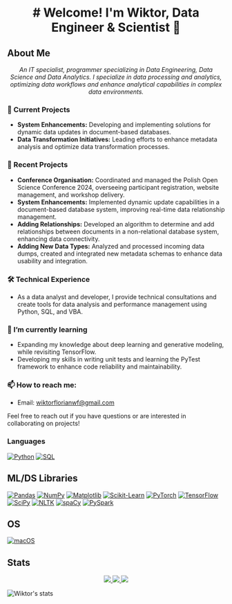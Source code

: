 <h1 align="center"> # Welcome! I'm Wiktor, Data Engineer & Scientist 👋 </h1>

## About Me
<p align="center">
  <i>
      An IT specialist, programmer specializing in Data Engineering, Data Science and Data Analytics.
      I specialize in data processing and analytics, optimizing data workflows and enhance analytical capabilities in complex data environments.
  </i>
</p>

### 🔭 Current Projects
- **System Enhancements:** Developing and implementing solutions for dynamic data updates in document-based databases.
- **Data Transformation Initiatives:** Leading efforts to enhance metadata analysis and optimize data transformation processes.

### 🌟 Recent Projects
- **Conference Organisation:** Coordinated and managed the Polish Open Science Conference 2024, overseeing participant registration, website management, and workshop delivery.
- **System Enhancements:** Implemented dynamic update capabilities in a document-based database system, improving real-time data relationship management.
- **Adding Relationships:** Developed an algorithm to determine and add relationships between documents in a non-relational database system, enhancing data connectivity.
- **Adding New Data Types:** Analyzed and processed incoming data dumps, created and integrated new metadata schemas to enhance data usability and integration.


### 🛠 Technical Experience
- As a data analyst and developer, I provide technical consultations and create tools for data analysis and performance management using Python, SQL, and VBA.

### 🌱 I’m currently learning
- Expanding my knowledge about deep learning and generative modeling, while revisiting TensorFlow.
- Developing my skills in writing unit tests and learning the PyTest framework to enhance code reliability and maintainability.

### 📫 How to reach me:
- Email: wiktorflorianwf@gmail.com

Feel free to reach out if you have questions or are interested in collaborating on projects!

### Languages
[![Python](https://img.shields.io/badge/python-black?style=for-the-badge&logo=python)](https://github.com/wiktorflorian)
[![SQL](https://img.shields.io/badge/sql-black?style=for-the-badge&logo=mysql)](https://github.com/wiktorflorian)


## ML/DS Libraries
[![Pandas](https://img.shields.io/badge/pandas-black?style=for-the-badge&logo=pandas)](https://github.com/wiktorflorian)
[![NumPy](https://img.shields.io/badge/numpy-black?style=for-the-badge&logo=numpy)](https://github.com/wiktorflorian)
[![Matplotlib](https://img.shields.io/badge/Matplotlib-%23ffffff.svg?style=for-the-badge&logo=Matplotlib&logoColor=black)](https://github.com/wiktorflorian)
[![Scikit-Learn](https://img.shields.io/badge/scikit--learn-black?style=for-the-badge&logo=scikit-learn)](https://github.com/wiktorflorian)
[![PyTorch](https://img.shields.io/badge/PyTorch-black?style=for-the-badge&logo=PyTorch)](https://github.com/wiktorflorian)
[![TensorFlow](https://img.shields.io/badge/TensorFlow-%23FF6F00.svg?style=for-the-badge&logo=TensorFlow&logoColor=white)](https://github.com/wiktorflorian)
[![SciPy](https://img.shields.io/badge/SciPy-black?style=for-the-badge&logo=scipy)](https://github.com/wiktorflorian)
[![NLTK](https://img.shields.io/badge/NLTK-%23ff69b4.svg?style=for-the-badge&logo=NLTK&logoColor=black)](https://github.com/wiktorflorian)
[![spaCy](https://img.shields.io/badge/spaCy-09A3D5.svg?style=for-the-badge&logo=spaCy&logoColor=white)](https://github.com/wiktorflorian)
[![PySpark](https://img.shields.io/badge/PySpark-d56809.svg?style=for-the-badge&logo=PySpark&logoColor=white)](https://github.com/wiktorflorian)


## OS
[![macOS](https://img.shields.io/badge/mac%20os-000000?style=for-the-badge&logo=macos&logoColor=F0F0F0)](https://github.com/wiktorflorian)

## Stats
<p align="center">
  <a href="https://github.com/wiktorflorian">
    <img src="http://github-profile-summary-cards.vercel.app/api/cards/profile-details?username=wiktorflorian&theme=dracula" />
  </a>
  <a href="https://github.com/wiktorflorian">
    <img src="https://github-readme-streak-stats.herokuapp.com/?user=wiktorflorian&hide_border=true&card_width=338&theme=dracula" />
  </a>
  <a href="https://github.com/wiktorflorian">
    <img src="http://github-profile-summary-cards.vercel.app/api/cards/stats?username=wiktorflorian&theme=dracula" />
  </a>
</p>

![Wiktor's stats](https://github-readme-stats.vercel.app/api?username=wiktorflorian&count_private=true&show_icons=true&theme=radical)
